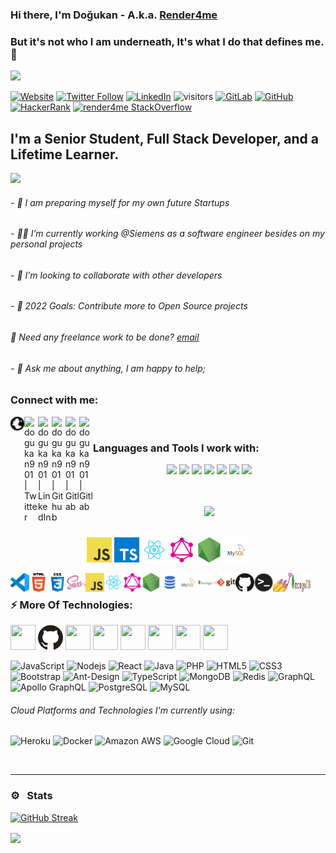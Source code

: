 ### Hi there, I'm Doğukan - A.k.a. [Render4me][website] 
### But it's not who I am underneath, It's what I do that defines me.🦇

<div>
<img src="https://media.giphy.com/media/26xBwdIuRJiAIqHwA/giphy.gif?cid=ecf05e47jt15c7111ouvmihucwxoiuzbj8new7z2vxn6w7ci&rid=giphy.gif&ct=g" width="125px">

</div>

[![Website](https://img.shields.io/badge/dogukan901-My%20Website-lightgrey)](https://dogukan901.github.io)
[![Twitter Follow](https://img.shields.io/twitter/follow/Render4Me?color=1DA1F2&logo=twitter&style=for-the-badge)](https://twitter.com/intent/follow?original_referer=https%3A%2F%2Fgithub.com%2FRender4Me&screen_name=Render4Me)
[![LinkedIn](https://img.shields.io/static/v1?label=LinkedIn&message=Dogukan&color=181717)](https://www.linkedin.com/in/doğukan-okçu-a76bb0110/)
![visitors](https://visitor-badge.laobi.icu/badge?page_id=dogukan901.dogukan901&right_color=#575757)
[![GitLab](https://img.shields.io/badge/-GitLab-181717?style=flat&logo=gitlab)](https://gitlab.com/dogukan901)
[![GitHub](https://img.shields.io/badge/-GitHub-181717?style=flat&logo=github)](https://github.com/dogukan901)
[![HackerRank](https://img.shields.io/badge/-Hackerrank-181717?style=flat&logo=HackerRank&logoColor=white)](https://www.hackerrank.com/doki9706?hr_r=1)
[![render4me StackOverflow](https://stackoverflow-badge.vercel.app/?userID=14962648)](https://stackoverflow.com/users/14962648/render4me)

## I'm a Senior Student, Full Stack Developer, and a Lifetime Learner.

 <img src="https://media.giphy.com/media/LMhbwQ27DaXCTbX1zo/giphy.gif?cid=ecf05e472hp2chxcc29fpcfgltznj19ts27nel62b5w2zrgo&rid=giphy.gif&ct=g" width="250px">
 
###### - 🔭 I am preparing myself for my own future Startups
###### - 🧑‍💻 I’m currently working @Siemens as a software engineer besides on my personal projects
###### - 👯 I’m looking to collaborate with other developers
###### - 🥅 2022 Goals: Contribute more to Open Source projects
###### 💼 Need any freelance work to be done? [email](mailto:dogukan901@gmail.com)
###### - 💬 Ask me about anything, I am happy to help;

### Connect with me:

[<img align="left" alt="dogukan901.com" width="22px" style="color:white" src="https://raw.githubusercontent.com/iconic/open-iconic/master/svg/globe.svg" />][website]
[<img align="left" alt="dogukan901 | Twitter" width="22px" src="https://cdn.jsdelivr.net/npm/simple-icons@v3/icons/twitter.svg" />][twitter]
[<img align="left" alt="dogukan901 | LinkedIn" width="22px" src="https://cdn.jsdelivr.net/npm/simple-icons@v3/icons/linkedin.svg" />][linkedin]
[<img align="left" alt="dogukan901 | Github" width="22px" src="https://cdn.jsdelivr.net/npm/simple-icons@v3/icons/github.svg" />][github]
[<img align="left" alt="dogukan901 | Gitlab" width="22px" src="https://cdn.jsdelivr.net/npm/simple-icons@v3/icons/gitlab.svg" />][gitlab]
<img align="left" alt="dogukan901 | Gitlab" width="22px" src="https://cdn.jsdelivr.net/npm/simple-icons@3.13.0/icons/jetbrains.svg" />

<br />

### Languages and Tools I work with:

<div align = "center">
  

  <p align="center">

  <img src="https://media3.giphy.com/media/ln7z2eWriiQAllfVcn/200w.webp" width="70">
  <img src=https://media3.giphy.com/media/XAxylRMCdpbEWUAvr8/giphy.gif width="75">
  <img src=https://media4.giphy.com/media/fsEaZldNC8A1PJ3mwp/giphy.gif width="75">
   <img src="https://i.giphy.com/media/eNAsjO55tPbgaor7ma/200w.webp" width="70">
   <img src="https://i.giphy.com/media/LMt9638dO8dftAjtco/200.webp" width="70">
   <img src="https://i.giphy.com/media/KzJkzjggfGN5Py6nkT/200.webp" width="70">
   <img src="https://i.giphy.com/media/IdyAQJVN2kVPNUrojM/200.webp" width="70">
   
   
   <br><br>
  <img src="https://camo.githubusercontent.com/936a08778c7e4885053d148c07bbd2339dfbdd80/68747470733a2f2f6665726f73732e6e65742f782f6e6f6465322e676966" width="100"/>
  <br><br>

</p>

  <code><img height="40" src="https://raw.githubusercontent.com/github/explore/80688e429a7d4ef2fca1e82350fe8e3517d3494d/topics/javascript/javascript.png"></code>
<code><img height="40" src="https://raw.githubusercontent.com/github/explore/80688e429a7d4ef2fca1e82350fe8e3517d3494d/topics/typescript/typescript.png"></code>
<code><img height="40" src="https://raw.githubusercontent.com/github/explore/80688e429a7d4ef2fca1e82350fe8e3517d3494d/topics/react/react.png"></code>
<code><img height="40" src="https://raw.githubusercontent.com/github/explore/5c058a388828bb5fde0bcafd4bc867b5bb3f26f3/topics/graphql/graphql.png"></code>
<code><img height="40" src="https://raw.githubusercontent.com/github/explore/80688e429a7d4ef2fca1e82350fe8e3517d3494d/topics/nodejs/nodejs.png"></code>
<code><img height="40" src="https://raw.githubusercontent.com/github/explore/80688e429a7d4ef2fca1e82350fe8e3517d3494d/topics/mysql/mysql.png"></code>

</div>

[<img align="left" alt="Visual Studio Code" width="30px" src="https://raw.githubusercontent.com/github/explore/80688e429a7d4ef2fca1e82350fe8e3517d3494d/topics/visual-studio-code/visual-studio-code.png" />][webdevplaylist]
[<img align="left" alt="HTML5" width="30px" src="https://raw.githubusercontent.com/github/explore/80688e429a7d4ef2fca1e82350fe8e3517d3494d/topics/html/html.png" />][webdevplaylist]
[<img align="left" alt="CSS3" width="30px" src="https://raw.githubusercontent.com/github/explore/80688e429a7d4ef2fca1e82350fe8e3517d3494d/topics/css/css.png" />][cssplaylist]
[<img align="left" alt="Sass" width="30px" src="https://raw.githubusercontent.com/github/explore/80688e429a7d4ef2fca1e82350fe8e3517d3494d/topics/sass/sass.png" />][cssplaylist]
[<img align="left" alt="JavaScript" width="30px" src="https://raw.githubusercontent.com/github/explore/80688e429a7d4ef2fca1e82350fe8e3517d3494d/topics/javascript/javascript.png" />][jsplaylist]
[<img align="left" alt="React" width="30px" src="https://raw.githubusercontent.com/github/explore/80688e429a7d4ef2fca1e82350fe8e3517d3494d/topics/react/react.png" />][reactplaylist]
<!-- [<img align="left" alt="Gatsby" width="30px" src="https://raw.githubusercontent.com/github/explore/e94815998e4e0713912fed477a1f346ec04c3da2/topics/gatsby/gatsby.png" />][webdevplaylist] -->
[<img align="left" alt="GraphQL" width="30px" src="https://raw.githubusercontent.com/github/explore/80688e429a7d4ef2fca1e82350fe8e3517d3494d/topics/graphql/graphql.png" />][webdevplaylist]
[<img align="left" alt="Node.js" width="30px" src="https://raw.githubusercontent.com/github/explore/80688e429a7d4ef2fca1e82350fe8e3517d3494d/topics/nodejs/nodejs.png" />][webdevplaylist]
<!-- [<img align="left" alt="Deno" width="30px" src="https://raw.githubusercontent.com/github/explore/361e2821e2dea67711cde99c9c40ed357061cf27/topics/deno/deno.png" />][webdevplaylist] -->
[<img align="left" alt="SQL" width="30px" src="https://raw.githubusercontent.com/github/explore/80688e429a7d4ef2fca1e82350fe8e3517d3494d/topics/sql/sql.png" />][webdevplaylist]
[<img align="left" alt="MySQL" width="30px" src="https://raw.githubusercontent.com/github/explore/80688e429a7d4ef2fca1e82350fe8e3517d3494d/topics/mysql/mysql.png" />][webdevplaylist]
[<img align="left" alt="MongoDB" width="30px" src="https://raw.githubusercontent.com/github/explore/80688e429a7d4ef2fca1e82350fe8e3517d3494d/topics/mongodb/mongodb.png" />][webdevplaylist]
[<img align="left" alt="Git" width="30px" src="https://raw.githubusercontent.com/github/explore/80688e429a7d4ef2fca1e82350fe8e3517d3494d/topics/git/git.png" />][webdevplaylist]
[<img align="left" alt="GitHub" width="30px" src="https://raw.githubusercontent.com/github/explore/78df643247d429f6cc873026c0622819ad797942/topics/github/github.png" />][webdevplaylist]
[<img align="left" alt="Terminal" width="30px" src="https://raw.githubusercontent.com/github/explore/80688e429a7d4ef2fca1e82350fe8e3517d3494d/topics/terminal/terminal.png" />][webdevplaylist]
[<img align="left"  alt="Styled Components" width="30px" src="https://github.com/ecenurbattal/ecenurbattal/blob/main/icons/tech/styled-components.png"  />](https://styled-components.com)
[<img align="left" alt="MongoDB" width="30px" height="30" src="https://github.com/ecenurbattal/ecenurbattal/blob/main/icons/tech/mongodb.svg"  />](https://www.mongodb.com)

<br />

### ⚡ More Of Technologies:
<code><img height="40" width="40" src="https://upload.wikimedia.org/wikipedia/commons/thumb/3/3f/Git_icon.svg/1024px-Git_icon.svg.png"></code>
<code><img height="40" width="40" src="https://raw.githubusercontent.com/github/explore/80688e429a7d4ef2fca1e82350fe8e3517d3494d/topics/github-api/github-api.png"></code>
<code><img height="40" width="40" src="https://cdn.worldvectorlogo.com/logos/nodejs-icon.svg"></code>
<code><img height="40" width="40" src="https://cdn.worldvectorlogo.com/logos/postgresql.svg"></code>
<code><img height="40" width="40" src="https://raw.githubusercontent.com/reduxjs/redux/master/logo/logo.png"></code>
<code><img height="40" width="40" src="https://encrypted-tbn0.gstatic.com/images?q=tbn:ANd9GcRT1PKsfJXnxOqnTRiIZ8VcdJDYBXD-qZnnpw&usqp=CAU"></code>
<code><img height="40" width="40" src="https://upload.wikimedia.org/wikipedia/commons/a/ab/Linux_Logo_in_Linux_Libertine_Font.svg"></code>
<code><img height="40" width="40" src="https://cdn.iconscout.com/icon/free/png-512/mongodb-3-1175138.png"></code>


![JavaScript](https://img.shields.io/badge/-JavaScript-black?style=flat-square&logo=javascript)
![Nodejs](https://img.shields.io/badge/-Nodejs-black?style=flat-square&logo=Node.js)
![React](https://img.shields.io/badge/-React-black?style=flat-square&logo=react)
![Java](https://img.shields.io/badge/-java-E34A86?style=flat-square&logo=java)
![PHP](https://img.shields.io/badge/PHP-777BB4?style=flat-square&logo=php&logoColor=white)
![HTML5](https://img.shields.io/badge/-HTML5-E34F26?style=flat-square&logo=html5&logoColor=white)
![CSS3](https://img.shields.io/badge/-CSS3-1572B6?style=flat-square&logo=css3)
![Bootstrap](https://img.shields.io/badge/-Bootstrap-563D7C?style=flat-square&logo=bootstrap)
![Ant-Design](https://img.shields.io/badge/-AntDesign-181717?style=flat&logo=ant-design&logoColor=red)
![TypeScript](https://img.shields.io/badge/-TypeScript-007ACC?style=flat-square&logo=typescript)
![MongoDB](https://img.shields.io/badge/-MongoDB-black?style=flat-square&logo=mongodb)
![Redis](https://img.shields.io/badge/-Redis-black?style=flat-square&logo=Redis)
![GraphQL](https://img.shields.io/badge/-GraphQL-E10098?style=flat-square&logo=graphql)
![Apollo GraphQL](https://img.shields.io/badge/-Apollo%20GraphQL-311C87?style=flat-square&logo=apollo-graphql)
![PostgreSQL](https://img.shields.io/badge/-PostgreSQL-336791?style=flat-square&logo=postgresql)
![MySQL](https://img.shields.io/badge/-MySQL-black?style=flat-square&logo=mysql)

###### Cloud Platforms and Technologies I'm currently using:
![Heroku](https://img.shields.io/badge/-Heroku-430098?style=flat-square&logo=heroku)
![Docker](https://img.shields.io/badge/-Docker-black?style=flat-square&logo=docker)
![Amazon AWS](https://img.shields.io/badge/Amazon%20AWS-232F3E?style=flat-square&logo=amazon-aws)
![Google Cloud](https://img.shields.io/badge/Google%20Cloud-black?style=flat-square&logo=google-cloud)
![Git](https://img.shields.io/badge/-Git-black?style=flat-square&logo=git)


<br />




---

### ⚙️ &nbsp; Stats
<p align="center">
<a href="https://github.com/dogukan901">

[![GitHub Streak](https://github-readme-streak-stats.herokuapp.com?user=dogukan901&theme=calm)](https://git.io/streak-stats)

<!-- [![Top Langs](https://github-readme-stats.vercel.app/api/top-langs/?username=dogukan901&exclude_repo=HTTU&layout=compact&hide_border=true)](https://github.com/anuraghazra/github-readme-stats) -->

<img align="center" src="https://github-readme-stats.vercel.app/api/top-langs/?username=dogukan901&theme=dark&layout=compact" />
</a>
</p>

<!-- <table>
  <td align="center">
    <img src="https://github.com/dogukan901/dogukan901/blob/master/metrics.plugin.isocalendar.svg">
    <details><summary>Full year version</summary>
      <img src="https://github.com/dogukan901/dogukan901/blob/master/metrics.plugin.isocalendar.fullyear.svg">
    </details>
    <img width="900" height="1" alt="">
    
  </td>
</table>
 -->

<!-- [![dogukan901's github activity graph](https://activity-graph.herokuapp.com/graph?username=dogukan901&theme=github-dark)](https://github.com/dogukan901) -->



[website]: https://dogukan901.github.io/
[github]: https://github.com/dogukan901
<!-- [course]: http://vsCodeHero.com -->
[twitter]: https://twitter.com/Render4Me
[gitlab]: https://gitlab.com/dogukan901
<!-- [youtube]: https://youtube.com/dogukan901
[instagram]: https://instagram.com/dogukan901 -->
[linkedin]: https://www.linkedin.com/in/doğukan-okçu-a76bb0110/
[webdevplaylist]: https://www.youtube.com/watch?v=X7hQqsju2uo&t=152s
[jsplaylist]: https://www.youtube.com/playlist?list=PLkwxH9e_vrALRJKu7wfXby3MKeflhTu6B
[reactplaylist]: https://www.youtube.com/playlist?list=PLkwxH9e_vrAK4TdffpxKY3QGyHCpxFcQ0
[cssplaylist]: https://www.youtube.com/playlist?list=PLkwxH9e_vrALSdvZuEh6gqQdmDoDIoqz4